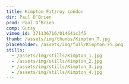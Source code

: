 ```yaml
---
title: Kimpton Fitzroy London 
dir: Paul O’Brien
prod: Paul O’Brien
comp: Gutsy
vimeo_id: 371136716/014641c3f5
thumb: /assets/img/thumbs/Kimpton_T.jpg
placeholder: /assets/img/full/Kimpton_FS.png
stills:
  - /assets/img/stills/Kimpton_1.jpg
  - /assets/img/stills/Kimpton_2.jpg
  - /assets/img/stills/Kimpton_3.jpg
  - /assets/img/stills/Kimpton_4.jpg
---
```


